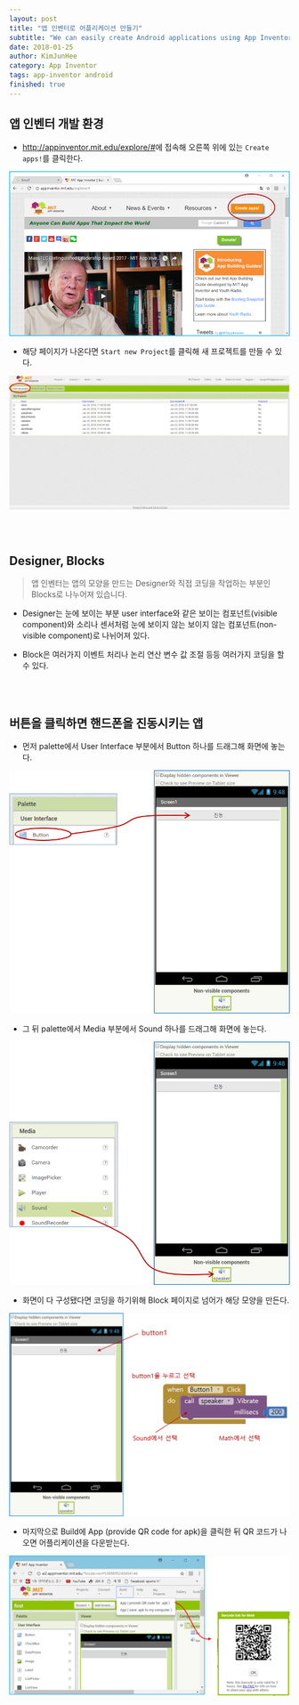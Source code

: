 ```yaml
---
layout: post
title: "앱 인벤터로 어플리케이션 만들기"
subtitle: "We can easily create Android applications using App Inventor."
date: 2018-01-25
author: KimJunHee
category: App Inventor
tags: app-inventor android
finished: true
---
```


## 앱 인벤터 개발 환경

* <http://appinventor.mit.edu/explore/#>에 접속해 오른쪽 위에 있는 ```Create apps!```를 클릭한다.

![Git](/img/appInventor_start.png "App Inventor start")

* 해당 페이지가 나온다면 ```Start new Project```를 클릭해 새 프로젝트를 만들 수 있다.

![Git](/img/appInventor_site.png "New Project")


<br/><br/>
## Designer, Blocks

> 앱 인벤터는 앱의 모양을 만드는 Designer와 직접 코딩을 작업하는 부분인 Blocks로 나누어져 있습니다.

* Designer는 눈에 보이는 부분 user interface와 같은 보이는 컴포넌트(visible component)와 소리나 센서처럼 눈에 보이지 않는 보이지 않는 컴포넌트(non-visible component)로 나뉘어져 있다.

* Block은 여러가지 이벤트 처리나 논리 연산 변수 값 조절 등등 여러가지 코딩을 할 수 있다.


<br/><br/>
## 버튼을 클릭하면 핸드폰을 진동시키는 앱

* 먼저 palette에서 User Interface 부분에서 Button 하나를 드래그해 화면에 놓는다.

![Git](/img/appInventor_make_btn.png "Make Button")

* 그 뒤 palette에서 Media 부분에서 Sound 하나를 드래그해 화면에 놓는다.

![Git](/img/appInventor_make_vibrate.png "Make Vibrate")

* 화면이 다 구성됐다면 코딩을 하기위해 Block 페이지로 넘어가 해당 모양을 만든다.

![Git](/img/appInventor_block.png "Block")

* 마지막으로 Build에 App (provide QR code for apk)을 클릭한 뒤 QR 코드가 나오면 어플리케이션을 다운받는다.

![Git](/img/appInventor_build.png "Build")
